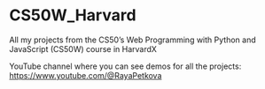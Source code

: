 # CS50W_Harvard

All my projects from the CS50’s Web Programming with Python and JavaScript (CS50W) course in HarvardX
<br/>

YouTube channel where you can see demos for all the projects: https://www.youtube.com/@RayaPetkova
